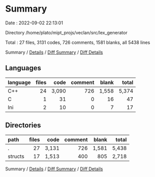# Summary

Date : 2022-09-02 22:13:01

Directory /home/plato/mipt_projs/veclan/src/lex_generator

Total : 27 files,  3131 codes, 726 comments, 1581 blanks, all 5438 lines

Summary / [Details](details.md) / [Diff Summary](diff.md) / [Diff Details](diff-details.md)

## Languages
| language | files | code | comment | blank | total |
| :--- | ---: | ---: | ---: | ---: | ---: |
| C++ | 24 | 3,090 | 726 | 1,558 | 5,374 |
| C | 1 | 31 | 0 | 16 | 47 |
| Ini | 2 | 10 | 0 | 7 | 17 |

## Directories
| path | files | code | comment | blank | total |
| :--- | ---: | ---: | ---: | ---: | ---: |
| . | 27 | 3,131 | 726 | 1,581 | 5,438 |
| structs | 17 | 1,513 | 400 | 805 | 2,718 |

Summary / [Details](details.md) / [Diff Summary](diff.md) / [Diff Details](diff-details.md)